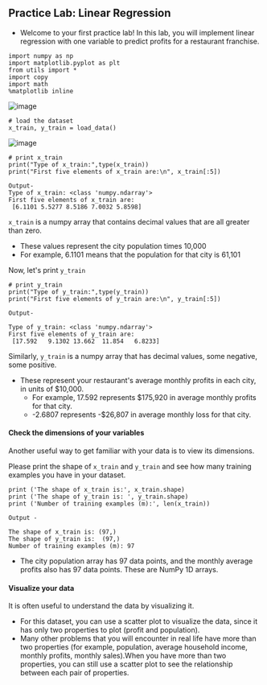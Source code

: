 ## Practice Lab: Linear Regression

- Welcome to your first practice lab! In this lab, you will implement linear regression with one variable to predict profits for a restaurant franchise.

```
import numpy as np
import matplotlib.pyplot as plt
from utils import *
import copy
import math
%matplotlib inline
```

![image](https://github.com/user-attachments/assets/ad0ebd7d-af6a-4662-8b69-84c8d9f81975)

```
# load the dataset
x_train, y_train = load_data()
```
![image](https://github.com/user-attachments/assets/b6caa504-a039-4f8d-a721-e778f28f7f23)

```
# print x_train
print("Type of x_train:",type(x_train))
print("First five elements of x_train are:\n", x_train[:5])

Output-
Type of x_train: <class 'numpy.ndarray'>
First five elements of x_train are:
 [6.1101 5.5277 8.5186 7.0032 5.8598]
```

`x_train` is a numpy array that contains decimal values that are all greater than zero.
- These values represent the city population times 10,000
- For example, 6.1101 means that the population for that city is 61,101
  
Now, let's print `y_train`

```
# print y_train
print("Type of y_train:",type(y_train))
print("First five elements of y_train are:\n", y_train[:5])

Output-

Type of y_train: <class 'numpy.ndarray'>
First five elements of y_train are:
 [17.592   9.1302 13.662  11.854   6.8233]
```

Similarly, `y_train` is a numpy array that has decimal values, some negative, some positive.
- These represent your restaurant's average monthly profits in each city, in units of \$10,000.
  - For example, 17.592 represents \$175,920 in average monthly profits for that city.
  - -2.6807 represents -\$26,807 in average monthly loss for that city.

#### Check the dimensions of your variables

Another useful way to get familiar with your data is to view its dimensions.

Please print the shape of `x_train` and `y_train` and see how many training examples you have in your dataset.

```
print ('The shape of x_train is:', x_train.shape)
print ('The shape of y_train is: ', y_train.shape)
print ('Number of training examples (m):', len(x_train))

Output -

The shape of x_train is: (97,)
The shape of y_train is:  (97,)
Number of training examples (m): 97
```

- The city population array has 97 data points, and the monthly average profits also has 97 data points. These are NumPy 1D arrays.

#### Visualize your data

It is often useful to understand the data by visualizing it. 
- For this dataset, you can use a scatter plot to visualize the data, since it has only two properties to plot (profit and population). 
- Many other problems that you will encounter in real life have more than two properties (for example, population, average household income, monthly profits, monthly sales).When you have more than two properties, you can still use a scatter plot to see the relationship between each pair of properties.

